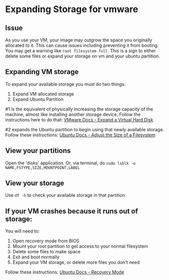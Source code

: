 # Expanding Storage for vmware

## Issue
As you use your VM, your image may outgrow the space you originally allocated to it. This can cause issues including preventing it from booting. You may get a warning like `root filesystem full`. This is a sign to either delete some files or expand your storage on vm and your ubuntu partition.

## Expanding VM storage
To expand your available storage you must do two things:
1. Expand VM allocated storage
2. Expand Ubuntu Partition

#1 is the equivalent of physically increasing the storage capacity of the machine, almost like installing another storage device. Follow the instructions here to do that: [VMware Docs - Expand a Virtual Hard Disk](https://docs.vmware.com/en/VMware-Workstation-Pro/17/com.vmware.ws.using.doc/GUID-73BEB4E6-A1B9-41F4-BA37-364C4B067AA8.html)

#2 expands the Ubuntu partition to begin using that newly available storage. Follow these instructions: [Ubuntu Docs - Adjust the Size of a Filesystem](https://help.ubuntu.com/stable/ubuntu-help/disk-resize.html.en)

## View your partitions
Open the 'disks' application. Or, via terminal, do `sudo lsblk -o NAME,FSTYPE,SIZE,MOUNTPOINT,LABEL`

## View your storage
Use `df -h` to check your available storage in that partition.

## If your VM crashes because it runs out of storage:
You will need to:
1. Open recovery mode from BIOS
2. Mount your root partition to get access to your normal filesystem
3. Delete some files to make space
4. Exit and boot normally
5. Expand your VM storage, or delete more files you don't need

Follow these instructions: [Ubuntu Docs - Recovery Mode](https://wiki.ubuntu.com/RecoveryMode)
